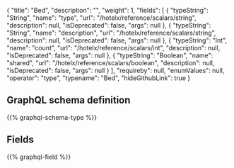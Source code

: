 {
  "title": "Bed",
  "description": "",
  "weight": 1,
  "fields": [
    {
      "typeString": "String",
      "name": "type",
      "url": "/hotelx/reference/scalars/string",
      "description": null,
      "isDeprecated": false,
      "args": null
    },
    {
      "typeString": "String",
      "name": "description",
      "url": "/hotelx/reference/scalars/string",
      "description": null,
      "isDeprecated": false,
      "args": null
    },
    {
      "typeString": "Int",
      "name": "count",
      "url": "/hotelx/reference/scalars/int",
      "description": null,
      "isDeprecated": false,
      "args": null
    },
    {
      "typeString": "Boolean",
      "name": "shared",
      "url": "/hotelx/reference/scalars/boolean",
      "description": null,
      "isDeprecated": false,
      "args": null
    }
  ],
  "requireby": null,
  "enumValues": null,
  "operator": "type",
  "typename": "Bed",
  "hideGithubLink": true
}
## GraphQL schema definition

{{% graphql-schema-type %}}

## Fields

{{% graphql-field %}}
